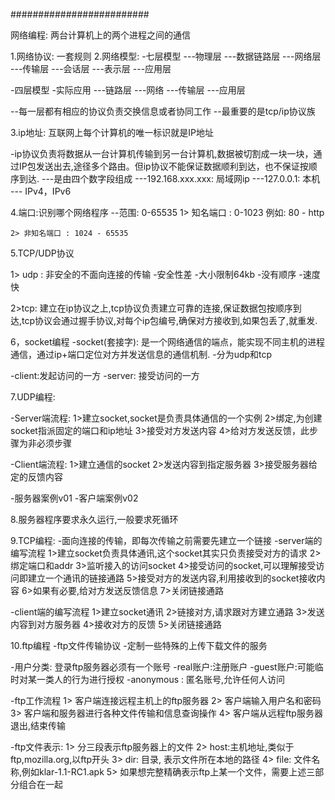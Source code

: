 #########################

网络编程: 两台计算机上的两个进程之间的通信

1.网络协议:  一套规则 
2.网络模型: 
-七层模型 
---物理层
---数据链路层 
---网络层
---传输层
---会话层
---表示层
---应用层 

-四层模型 -实际应用 
---链路层
---网络
---传输层
---应用层 

--每一层都有相应的协议负责交换信息或者协同工作
--最重要的是tcp/ip协议族

3.ip地址: 互联网上每个计算机的唯一标识就是IP地址 

-ip协议负责将数据从一台计算机传输到另一台计算机,数据被切割成一块一块，通过IP包发送出去,途径多个路由。但ip协议不能保证数据顺利到达，也不保证按顺序到达. 
---是由四个数字段组成
---192.168.xxx.xxx: 局域网ip
---127.0.0.1: 本机 
--- IPv4，IPv6 

4.端口:识别哪个网络程序
--范围: 0-65535
    1> 知名端口 : 0-1023 
        例如: 80 - http 

    2> 非知名端口 : 1024 - 65535   



5.TCP/UDP协议 

1> udp : 非安全的不面向连接的传输 
-安全性差
-大小限制64kb
-没有顺序
-速度快 

2>tcp: 建立在ip协议之上,tcp协议负责建立可靠的连接,保证数据包按顺序到达,tcp协议会通过握手协议,对每个ip包编号,确保对方接收到,如果包丢了,就重发. 


6，socket编程
-socket(套接字): 是一个网络通信的端点，能实现不同主机的进程通信，通过ip+端口定位对方并发送信息的通信机制. 
-分为udp和tcp

-client:发起访问的一方
-server: 接受访问的一方


7.UDP编程: 

-Server端流程: 
1>建立socket,socket是负责具体通信的一个实例
2>绑定,为创建socket指派固定的端口和ip地址
3>接受对方发送内容
4>给对方发送反馈，此步骤为非必须步骤

-Client端流程: 
1>建立通信的socket
2>发送内容到指定服务器
3>接受服务器给定的反馈内容

-服务器案例v01
-客户端案例v02


8.服务器程序要求永久运行,一般要求死循环 

9.TCP编程: 
-面向连接的传输，即每次传输之前需要先建立一个链接
-server端的编写流程
1>建立socket负责具体通讯,这个socket其实只负责接受对方的请求
2>绑定端口和addr
3>监听接入的访问socket
4>接受访问的socket,可以理解接受访问即建立一个通讯的链接通路
5>接受对方的发送内容,利用接收到的socket接收内容
6>如果有必要,给对方发送反馈信息
7>关闭链接通路

-client端的编写流程
1>建立socket通讯
2>链接对方,请求跟对方建立通路
3>发送内容到对方服务器
4>接收对方的反馈 
5>关闭链接通路



10.ftp编程
-ftp文件传输协议
-定制一些特殊的上传下载文件的服务 

-用户分类: 登录ftp服务器必须有一个账号
    -real账户:注册账户
    -guest账户:可能临时对某一类人的行为进行授权 
    -anonymous : 匿名账号,允许任何人访问

-ftp工作流程
1> 客户端连接远程主机上的ftp服务器
2> 客户端输入用户名和密码
3> 客户端和服务器进行各种文件传输和信息查询操作
4> 客户端从远程ftp服务器退出,结束传输

-ftp文件表示:
1> 分三段表示ftp服务器上的文件
2> host:主机地址,类似于ftp,mozilla.org,以ftp开头
3> dir: 目录, 表示文件所在本地的路径
4> file: 文件名称,例如klar-1.1-RC1.apk
5> 如果想完整精确表示ftp上某一个文件，需要上述三部分组合在一起
















